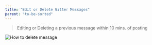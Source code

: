```yaml
---
title: "Edit or Delete Gitter Messages"
parent: "to-be-sorted"
---
```


> Editing or Deleting a previous message within 10 mins. of posting

![How to delete message](//discourse-user-assets.s3.amazonaws.com/original/2X/9/91c9019fe7b7caee535f7e20678051f7fac687f5.gif)
